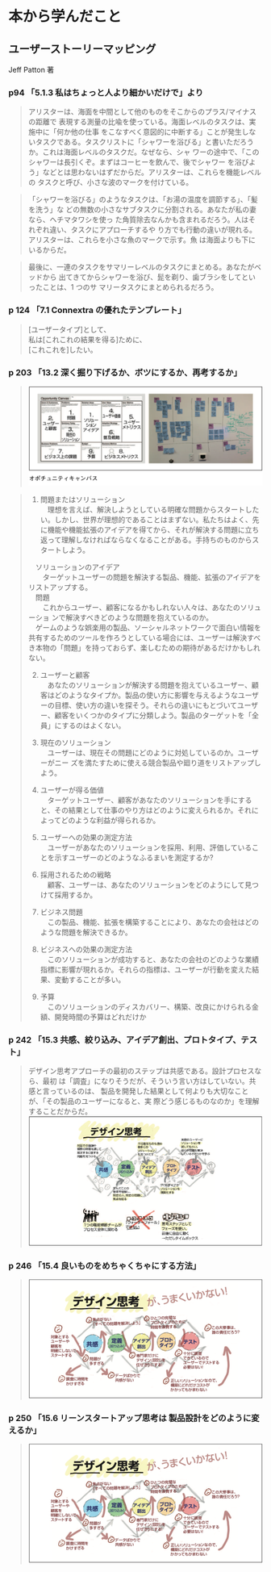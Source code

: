# 本から学んだこと

## ユーザーストーリーマッピング
Jeff Patton 著

### p94 「5.1.3 私はちょっと人より細かいだけで」より
> アリスターは、海面を中間として他のものをそこからのプラス/マイナスの距離で 表現する測量の比喩を使っている。海面レベルのタスクは、実施中に「何か他の仕事 をこなすべく意図的に中断する」ことが発生しないタスクである。タスクリストに「シャワーを浴びる」と書いただろうか。これは海面レベルのタスクだ。なぜなら、シャ ワーの途中で、「このシャワーは長引くぞ。まずはコーヒーを飲んで、後でシャワー を浴びよう」などとは思わないはずだからだ。アリスターは、これらを機能レベルの タスクと呼び、小さな波のマークを付けている。

> 「シャワーを浴びる」のようなタスクは、「お湯の温度を調節する」、「髪を洗う」な どの無数の小さなサブタスクに分割される。あなたが私の妻なら、ヘチマタワシを使っ た角質除去なんかも含まれるだろう。人はそれぞれ違い、タスクにアプローチするや り方でも行動の違いが現れる。アリスターは、これらを小さな魚のマークで示す。魚 は海面よりも下にいるからだ。

> 最後に、一連のタスクをサマリーレベルのタスクにまとめる。あなたがベッドから 出てきてからシャワーを浴び、髭を剃り、歯ブラシをしてといったことは、1 つのサ マリータスクにまとめられるだろう。

### p 124 「7.1 Connextra の優れたテンプレート」

> \[ユーザータイプ]として、  
> 私は\[これこれの結果を得る]ために、  
> \[これこれを]したい。

### p 203 「13.2 深く掘り下げるか、ボツにするか、再考するか」

> ![](https://github.com/shimomuh/lean-by-book/blob/master/src/opportunity-canvas.png?raw=true)

> 1. 問題またはソリューション  
> 　理想を言えば、解決しようとしている明確な問題からスタートしたい。しかし、世界が理想的であることはまずない。私たちはよく、先に機能や機能拡張のアイデアを得てから、それが解決する問題に立ち返って理解しなければならなくなることがある。手持ちのものからスタートしよう。  
>  
> 　ソリューションのアイデア  
> 　　ターゲットユーザーの問題を解決する製品、機能、拡張のアイデアをリストアップする。  
> 　問題  
> 　　これからユーザー、顧客になるかもしれない人々は、あなたのソリューショ ンで解決すべきどのような問題を抱えているのか。 
>　   
>　ゲームのような娯楽用の製品、ソーシャルネットワークで面白い情報を共有するためのツールを作ろうとしている場合には、ユーザーは解決すべき本物の「問題」を持っておらず、楽しむための期待があるだけかもしれない。
>  
> 2. ユーザーと顧客  
>　あなたのソリューションが解決する問題を抱えているユーザー、顧客はどのようなタイプか。製品の使い方に影響を与えるようなユーザーの目標、使い方の違いを探そう。それらの違いにもとづいてユーザー、顧客をいくつかのタイプに分類しよう。製品のターゲットを「全員」にするのはよくない。
>  
> 3. 現在のソリューション  
> 　ユーザーは、現在その問題にどのように対処しているのか。ユーザーがニー ズを満たすために使える競合製品や廻り道をリストアップしよう。
>  
> 4. ユーザーが得る価値  
>　ターゲットユーザー、顧客があなたのソリューションを手にすると、その結果として仕事のやり方はどのように変えられるか。それによってどのような利益が得られるか。
>  
> 5. ユーザーへの効果の測定方法  
>　ユーザーがあなたのソリューションを採用、利用、評価していることを示すユーザーのどのようなふるまいを測定するか?
>  
> 6. 採用されるための戦略  
>　顧客、ユーザーは、あなたのソリューションをどのようにして見つけて採用するか。
>  
> 7. ビジネス問題  
>　この製品、機能、拡張を構築することにより、あなたの会社はどのような問題を解決できるか。
>  
> 8. ビジネスへの効果の測定方法  
>　このソリューションが成功すると、あなたの会社のどのような業績指標に影響が現れるか。それらの指標は、ユーザーが行動を変えた結果、変動することが多い。
>  
> 9. 予算  
>　このソリューションのディスカバリー、構築、改良にかけられる金額、開発時間の予算はどれだけか

### p 242 「15.3 共感、絞り込み、アイデア創出、プロトタイプ、テスト」

> デザイン思考アプローチの最初のステップは共感である。設計プロセスなら、最初 は「調査」になりそうだが、そういう言い方はしていない。共感と言っているのは、 製品を開発した結果として何よりも大切なことが、「その製品のユーザーになると、実 際どう感じるものなのか」を理解することだからだ。
> ![](https://github.com/shimomuh/lean-by-book/blob/master/src/design-thinking-01.png?raw=true)

### p 246 「15.4 良いものをめちゃくちゃにする方法」

> ![](https://github.com/shimomuh/lean-by-book/blob/master/src/design-thinking-02.png?raw=true)

### p 250 「15.6 リーンスタートアップ思考は 製品設計をどのように変えるか」

> ![](https://github.com/shimomuh/lean-by-book/blob/master/src/design-thinking-02.png?raw=true)


